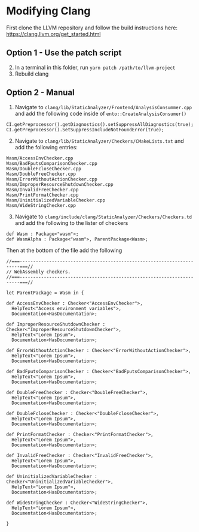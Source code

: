 # Modifying Clang
First clone the LLVM repository and follow the build instructions here: https://clang.llvm.org/get_started.html

## Option 1 - Use the patch script
2. In a terminal in this folder, run `yarn patch /path/to/llvm-project`
3. Rebuild clang

## Option 2 - Manual
1. Navigate to `clang/lib/StaticAnalyzer/Frontend/AnalysisConsummer.cpp` and add the following code inside of `ento::CreateAnalysisConsumer()`
```
CI.getPreprocessor().getDiagnostics().setSuppressAllDiagnostics(true);
CI.getPreprocessor().SetSuppressIncludeNotFoundError(true);
```
2. Navigate to `clang/lib/StaticAnalyzer/Checkers/CMakeLists.txt` and add the following entries:
```
Wasm/AccessEnvChecker.cpp
Wasm/BadFputsComparisonChecker.cpp
Wasm/DoubleFcloseChecker.cpp
Wasm/DoubleFreeChecker.cpp
Wasm/ErrorWithoutActionChecker.cpp
Wasm/ImproperResourceShutdownChecker.cpp
Wasm/InvalidFreeChecker.cpp
Wasm/PrintFormatChecker.cpp
Wasm/UninitializedVariableChecker.cpp
Wasm/WideStringChecker.cpp
```
3. Navigate to `clang/include/clang/StaticAnalyzer/Checkers/Checkers.td` and add the following to the lister of checkers
```
def Wasm : Package<"wasm">;
def WasmAlpha : Package<"wasm">, ParentPackage<Wasm>;
```
Then at the bottom of the file add the following
```
//===----------------------------------------------------------------------===//
// WebAssembly checkers.
//===----------------------------------------------------------------------===//

let ParentPackage = Wasm in {

def AccessEnvChecker : Checker<"AccessEnvChecker">,
  HelpText<"Access environment variables">,
  Documentation<HasDocumentation>;

def ImproperResourceShutdownChecker : Checker<"ImproperResourceShutdownChecker">,
  HelpText<"Lorem Ipsum">,
  Documentation<HasDocumentation>;

def ErrorWithoutActionChecker : Checker<"ErrorWithoutActionChecker">,
  HelpText<"Lorem Ipsum">,
  Documentation<HasDocumentation>;

def BadFputsComparisonChecker : Checker<"BadFputsComparisonChecker">,
  HelpText<"Lorem Ipsum">,
  Documentation<HasDocumentation>;

def DoubleFreeChecker : Checker<"DoubleFreeChecker">,
  HelpText<"Lorem Ipsum">,
  Documentation<HasDocumentation>;

def DoubleFcloseChecker : Checker<"DoubleFcloseChecker">,
  HelpText<"Lorem Ipsum">,
  Documentation<HasDocumentation>;

def PrintFormatChecker : Checker<"PrintFormatChecker">,
  HelpText<"Lorem Ipsum">,
  Documentation<HasDocumentation>;

def InvalidFreeChecker : Checker<"InvalidFreeChecker">,
  HelpText<"Lorem Ipsum">,
  Documentation<HasDocumentation>;

def UninitializedVariableChecker : Checker<"UninitializedVariableChecker">,
  HelpText<"Lorem Ipsum">,
  Documentation<HasDocumentation>;

def WideStringChecker : Checker<"WideStringChecker">,
  HelpText<"Lorem Ipsum">,
  Documentation<HasDocumentation>;

}
```